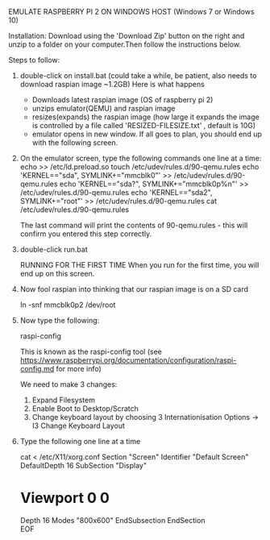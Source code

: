 EMULATE RASPBERRY PI 2 ON WINDOWS HOST (Windows 7 or Windows 10)


Installation:
Download using the 'Download Zip' button on the right and unzip to a folder on your computer.Then follow the instructions below.

Steps to follow:

1. double-click on install.bat (could take a while, be patient, also needs to download raspian image ~1.2GB)
    Here is what happens
    * Downloads latest raspian image (OS of raspberry pi 2)
    * unzips emulator(QEMU) and raspian image
    * resizes(expands) the raspian image (how large it expands the image is controlled by a file called 
      'RESIZED-FILESIZE.txt' , default is 10G)
    * emulator opens in new window. If all goes to plan, you should end up with the following screen.

2. On the emulator screen, type the following commands one line at a time:
    echo >> /etc/ld.preload.so
    touch /etc/udev/rules.d/90-qemu.rules
    echo 'KERNEL=="sda", SYMLINK+="mmcblk0"' >> /etc/udev/rules.d/90-qemu.rules
    echo 'KERNEL=="sda?", SYMLINK+="mmcblk0p%n"' >> /etc/udev/rules.d/90-qemu.rules
    echo 'KERNEL=="sda2", SYMLINK+="root"' >> /etc/udev/rules.d/90-qemu.rules
    cat /etc/udev/rules.d/90-qemu.rules

    The last command will print the contents of 90-qemu.rules - this will confirm you entered this step correctly.

3. double-click run.bat

   RUNNING FOR THE FIRST TIME
   When you run for the first time, you will end up on this screen.


4. Now fool raspian into thinking that our raspian image is on a SD card 

   ln -snf mmcblk0p2 /dev/root

5. Now type the following:

   raspi-config

   This is known as the raspi-config tool (see https://www.raspberrypi.org/documentation/configuration/raspi-config.md for more info)

   We need to make 3 changes:
   1. Expand Filesystem
   2. Enable Boot to Desktop/Scratch
   3. Change keyboard layout by choosing 3 Internationisation Options -> I3 Change Keyboard Layout 



6. Type the following one line at a time

     cat <<EOF > /etc/X11/xorg.conf
     Section "Screen"
     Identifier "Default Screen"
     DefaultDepth 16
     SubSection "Display"
     # Viewport 0 0
     Depth 16
     Modes "800x600"
     EndSubsection
     EndSection    
     EOF




